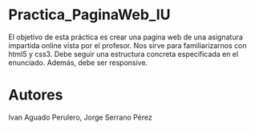 # Practica_PaginaWeb_IU
El objetivo de esta práctica es crear una pagina web de una asignatura impartida online vista por el profesor. Nos sirve para familiarizarnos con html5 y css3. Debe seguir una estructura concreta especificada en el enunciado. Además, debe ser responsive.

# Autores
Ivan Aguado Perulero,
Jorge Serrano Pérez